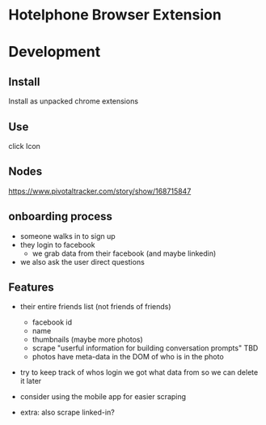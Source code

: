 # Hotelphone Browser Extension


# Development

## Install

Install as unpacked chrome extensions

## Use

click Icon

## Nodes

https://www.pivotaltracker.com/story/show/168715847

## onboarding process
  - someone walks in to sign up
  - they login to facebook
    - we grab data from their facebook (and maybe linkedin)
  - we also ask the user direct questions


## Features

- their entire friends list (not friends of friends)
  - facebook id
  - name
  - thumbnails (maybe more photos)
  - scrape "userful information for building conversation prompts" TBD
  - photos have meta-data in the DOM of who is in the photo
- try to keep track of whos login we got what data from so we can delete it later



- consider using the mobile app for easier scraping
- extra: also scrape linked-in?
